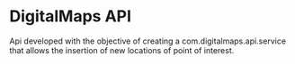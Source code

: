 # DigitalMaps API

Api developed with the objective of creating a com.digitalmaps.api.service that allows the insertion of new locations of point of interest.

